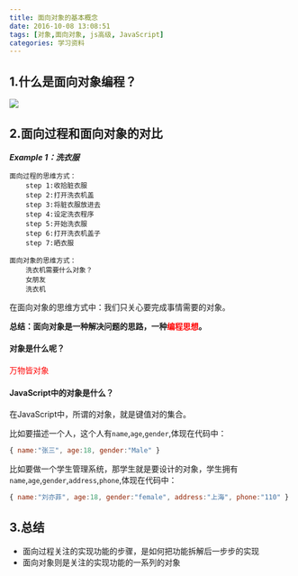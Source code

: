 ```yaml
---
title: 面向对象的基本概念
date: 2016-10-08 13:08:51
tags: [对象,面向对象, js高级, JavaScript]
categories: 学习资料
---
```



## 1.什么是面向对象编程？
![](./images/01-1.jpg)

## 2.面向过程和面向对象的对比

***Example 1：洗衣服***

```
面向过程的思维方式：
    step 1:收拾脏衣服
    step 2:打开洗衣机盖
    step 3:将脏衣服放进去
    step 4:设定洗衣程序
    step 5:开始洗衣服
    step 6:打开洗衣机盖子
    step 7:晒衣服

面向对象的思维方式：
    洗衣机需要什么对象？
    女朋友    
    洗衣机
```

在面向对象的思维方式中：我们只关心要完成事情需要的对象。

**总结：面向对象是一种解决问题的思路，一种<font color=red>编程思想</font>。**

<!--more-->
#### 对象是什么呢？

<font color=red>万物皆对象</font>

#### JavaScript中的对象是什么？

在JavaScript中，所谓的对象，就是键值对的集合。

比如要描述一个人，这个人有`name`,`age`,`gender`,体现在代码中：
```js
{ name:"张三", age:18, gender:"Male" }
```

比如要做一个学生管理系统，那学生就是要设计的对象，学生拥有`name`,`age`,`gender`,`address`,`phone`,体现在代码中：

```js
{ name:"刘亦菲", age:18, gender:"female", address:"上海", phone:"110" }
```

## 3.总结
* 面向过程关注的实现功能的步骤，是如何把功能拆解后一步步的实现
* 面向对象则是关注的实现功能的一系列的对象


